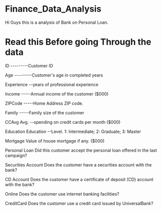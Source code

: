# Finance_Data_Analysis

Hi Guys this is a analysis of Bank on Personal Loan.


# Read this Before going Through the data

ID	---------Customer ID

Age	---------Customer's age in completed years

Experience --years of professional experience

Income	-----Annual income of the customer ($000)

ZIPCode	-----Home Address ZIP code.

Family	-----Family size of the customer

CCAvg	Avg. --spending on credit cards per month ($000)

Education	Education --Level. 1: Intermediate; 2: Graduate; 3: Master

Mortgage	Value of house mortgage if any. ($000)

Personal Loan	Did this customer accept the personal loan offered in the last campaign?

Securities Account	Does the customer have a securities account with the bank?

CD Account	Does the customer have a certificate of deposit (CD) account with the bank?

Online	Does the customer use internet banking facilities?

CreditCard	Does the customer use a credit card issued by UniversalBank?
